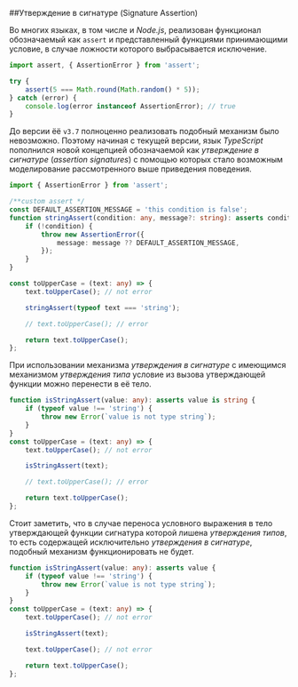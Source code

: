 ##Утверждение в сигнатуре (Signature Assertion)

Во многих языках, в том числе и _Node.js_, реализован функционал обозначаемый как `assert` и представленный функциями принимающими условие, в случае ложности которого выбрасывается исключение.

```ts
import assert, { AssertionError } from 'assert';

try {
    assert(5 === Math.round(Math.random() * 5));
} catch (error) {
    console.log(error instanceof AssertionError); // true
}
```

До версии ёё `v3.7` полноценно реализовать подобный механизм было невозможно. Поэтому начиная с текущей версии, язык _TypeScript_ пополнился новой концепцией обозначаемой как _утверждение в сигнатуре_ (_assertion signatures_) с помощью которых стало возможным моделирование рассмотренного выше приведения поведения.

```ts
import { AssertionError } from 'assert';

/**custom assert */
const DEFAULT_ASSERTION_MESSAGE = 'this condition is false';
function stringAssert(condition: any, message?: string): asserts condition {
    if (!condition) {
        throw new AssertionError({
            message: message ?? DEFAULT_ASSERTION_MESSAGE,
        });
    }
}

const toUpperCase = (text: any) => {
    text.toUpperCase(); // not error

    stringAssert(typeof text === 'string');

    // text.toUpperCase(); // error

    return text.toUpperCase();
};
```

При использовании механизма _утверждения в сигнатуре_ с имеющимся механизмом _утверждения типа_ условие из вызова утверждающей функции можно перенести в её тело.

```ts
function isStringAssert(value: any): asserts value is string {
    if (typeof value !== 'string') {
        throw new Error(`value is not type string`);
    }
}
const toUpperCase = (text: any) => {
    text.toUpperCase(); // not error

    isStringAssert(text);

    // text.toUpperCase(); // error

    return text.toUpperCase();
};
```

Стоит заметить, что в случае переноса условного выражения в тело утверждающей функции сигнатура которой лишена _утверждения типов_, то есть содержащей исключительно _утверждения в сигнатуре_, подобный механизм функционировать не будет.

```ts
function isStringAssert(value: any): asserts value {
    if (typeof value !== 'string') {
        throw new Error(`value is not type string`);
    }
}
const toUpperCase = (text: any) => {
    text.toUpperCase(); // not error

    isStringAssert(text);

    text.toUpperCase(); // not error

    return text.toUpperCase();
};
```
